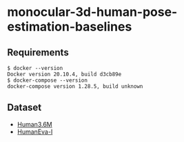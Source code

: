 # monocular-3d-human-pose-estimation-baselines

## Requirements
```
$ docker --version
Docker version 20.10.4, build d3cb89e
$ docker-compose --version
docker-compose version 1.28.5, build unknown
```

## Dataset
* [Human3.6M](http://vision.imar.ro/human3.6m/description.php)
* [HumanEva-I](http://humaneva.is.tue.mpg.de/)
